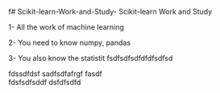 f# Scikit-learn-Work-and-Study-
Scikit-learn Work and Study 

1- All the work of machine learning

2- You need to know numpy, pandas
        
3- You also know the statistit                   fsdfsdfsdfdfdfsdfsd             
      
fdssdfdsf
 sadfsdfafrgf
fasdf            
fdsfsdfsddf
              dsfdfsdfd
